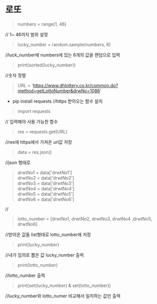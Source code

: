 # 로또

> numbers = range(1, 46)


// 1~ 46까지 범위 설정

>lucky_number = random.sample(numbers, 6)

//luck_number에 numbers에 있는 6개의 값을 랜덤으로 입력


>print(sorted(lucky_number))

//숫자 정렬


>URL = 'https://www.dhlottery.co.kr/common.do?method=getLottoNumber&drwNo=1086'

- pip install requests //https      받아오는 함수 설치

> import requests

// 입력해야 사용 가능한 함수

>res = requests.get(URL)

//res에 https에서 가져온 url값 저장

>data = res.json()

//json 형태로

> drwtNo1 = data['drwtNo1']   
>drwtNo2 = data['drwtNo2']  
>drwtNo3 = data['drwtNo3']  
>drwtNo4 = data['drwtNo4']  
>drwtNo5 = data['drwtNo5']  
>drwtNo6 = data['drwtNo6']

//

>lotto_number = [drwtNo1, drwtNo2, drwtNo3, drwtNo4 ,drwtNo5, drwtNo6]

//받아온 값들 list형태로 lotto_number에 저장

>print(lucky_number)

//내가 임의로 뽑은 값 lucky_number 출력

>print(lotto_number)

//lotto_number 출력

>print(set(lucky_number) & set(lotto_number))

//lucky_number와 lotto_numer 비교해서 일치하는 값만 출력
